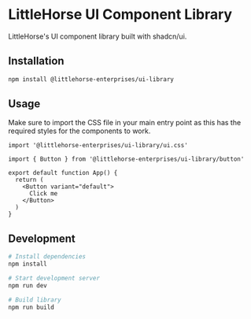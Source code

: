 # LittleHorse UI Component Library

LittleHorse's UI component library built with shadcn/ui.

## Installation

```bash
npm install @littlehorse-enterprises/ui-library
```

## Usage

Make sure to import the CSS file in your main entry point as this has the required styles for the components to work.

```tsx
import '@littlehorse-enterprises/ui-library/ui.css'
```

```tsx
import { Button } from '@littlehorse-enterprises/ui-library/button'

export default function App() {
  return (
    <Button variant="default">
      Click me
    </Button>
  )
}
```

## Development

```bash
# Install dependencies
npm install

# Start development server
npm run dev

# Build library
npm run build
```
